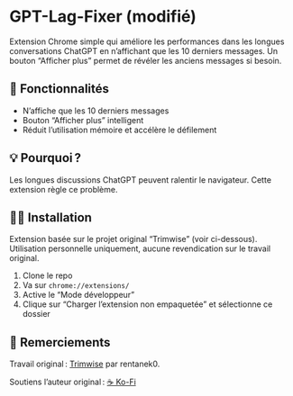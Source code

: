 
# GPT-Lag-Fixer (modifié)

Extension Chrome simple qui améliore les performances dans les longues conversations ChatGPT en n’affichant que les 10 derniers messages.
Un bouton “Afficher plus” permet de révéler les anciens messages si besoin.

## 🔧 Fonctionnalités

- N’affiche que les 10 derniers messages
- Bouton “Afficher plus” intelligent
- Réduit l’utilisation mémoire et accélère le défilement

## 💡 Pourquoi ?

Les longues discussions ChatGPT peuvent ralentir le navigateur. Cette extension règle ce problème.

## 🧑‍💻 Installation

Extension basée sur le projet original “Trimwise” (voir ci-dessous).
Utilisation personnelle uniquement, aucune revendication sur le travail original.

1. Clone le repo
2. Va sur `chrome://extensions/`
3. Active le “Mode développeur”
4. Clique sur “Charger l’extension non empaquetée” et sélectionne ce dossier

## 🙏 Remerciements

Travail original : [Trimwise](https://github.com/rentanek0/trimwise) par rentanek0.

Soutiens l’auteur original : [☕ Ko-Fi](https://ko-fi.com/rentanek0)

